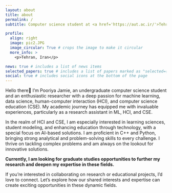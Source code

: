 ```yaml
---
layout: about
title: about
permalink: /
subtitle: Computer science student at <a href='https://aut.ac.ir/'>Tehran Polytechnic</a>.

profile:
  align: right
  image: pic2.JPG
  image_circular: True # crops the image to make it circular
  more_info: >
    <p>Tehran, Iran</p>

news: true # includes a list of news items
selected_papers: true # includes a list of papers marked as "selected={true}"
social: true # includes social icons at the bottom of the page
---
```


Hello there👋 I’m Pooriya Jamie, an undergraduate computer science student and an enthusiastic researcher with a deep passion for machine learning, data science, human-computer interaction (HCI), and computer science education (CSE). My academic journey has equipped me with invaluable experiences, particularly as a research assistant in ML, HCI, and CSE.

In the realm of HCI and CSE, I am especially interested in learning sciences, student modeling, and enhancing education through technology, with a special focus on AI-based solutions. I am proficient in C++ and Python, bringing strong analytical and problem-solving skills to every challenge. I thrive on tackling complex problems and am always on the lookout for innovative solutions.

**Currently, I am looking for graduate studies opportunities to further my research and deepen my expertise in these fields.**

If you’re interested in collaborating on research or educational projects, I’d love to connect. Let’s explore how our shared interests and expertise can create exciting opportunities in these dynamic fields.
